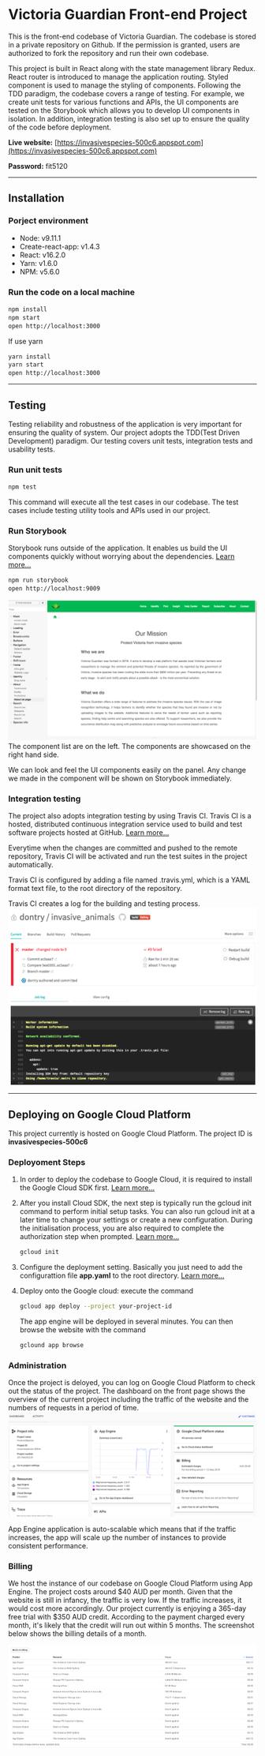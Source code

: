 # Victoria Guardian Front-end Project

This is the front-end codebase of Victoria Guardian. The codebase is stored in a private repository on Github. If the permission is granted,  users are authorized to fork the repository and run their own codebase.

This project is built in React along with the state management library Redux. React router is introduced to manage the application routing. Styled component is used to manage the styling of components. Following the TDD paradigm, the codebase covers a range of testing. For example, we create unit tests for various functions and APIs, the UI components are tested on the Storybook which allows you to develop UI components in isolation. In addition, integration testing is also set up to ensure the quality of the code before deployment.

**Live website:** [https://invasivespecies-500c6.appspot.com](https://invasivespecies-500c6.appspot.com)

**Password:** fit5120

---

## Installation

### Porject environment

* Node: v9.11.1
* Create-react-app: v1.4.3
* React: v16.2.0
* Yarn: v1.6.0
* NPM: v5.6.0

### Run the code on a local machine

```bash
npm install
npm start
open http://localhost:3000
```

If use yarn

```bash
yarn install
yarn start
open http://localhost:3000
```

---

## Testing

Testing reliability and robustness of the application is very important for ensuring the quality of system. Our project adopts the TDD(Test Driven Development) paradigm. Our testing covers unit tests, integration tests and usability tests.

### Run unit tests

```bash
npm test
```

This command will execute all the test cases in our codebase. The test cases include testing utility tools and APIs used in our project.

### Run Storybook

Storybook runs outside of the application. It enables us build the UI components quickly without worrying about the dependencies. [Learn more...](https://github.com/storybooks/storybook)

```bash
npm run storybook
open http://localhost:9009
```

![Storybook Screenshot](/docs/storybook.png)
The component list are on the left. The components are showcased on the right hand side.

We can look and feel the UI components easily on the panel. Any change we made in the component will be shown on Storybook immediately.

### Integration testing

The project also adopts integration testing by using Travis CI. Travis CI is a hosted, distributed continuous integration service used to build and test software projects hosted at GitHub. [Learn more...](https://travis-ci.org/)

Everytime when the changes are committed and pushed to the remote repository, Travis CI will be activated and run the test suites in the project automatically.

Travis CI is configured by adding a file named .travis.yml, which is a YAML format text file, to the root directory of the repository.


Travis CI creates a log for the building and testing process.
![Travis CI screenshot](/docs/travis_ci.png)


---

## Deploying on Google Cloud Platform

This project currently is hosted on Google Cloud Platform. 
The project ID is **invasivespecies-500c6**

### Deployoment Steps

1. In order to deploy the codebase to Google Cloud, it is required to install the Google Cloud SDK first. [Learn more...](https://cloud.google.com/sdk/docs/)

2. After you install Cloud SDK, the next step is typically run the gcloud init command to perform initial setup tasks. You can also run gcloud init at a later time to change your settings or create a new configuration. During the initialisation process, you are also required to complete the authorization step when prompted. [Learn more...](
    https://cloud.google.com/sdk/docs/initializing)
    ```bash
    gcloud init
    ```
3. Configure the deployment setting. Basically you just need to add the configurattion file **app.yaml** to the root directory.  [Learn more...](https://cloud.google.com/appengine/docs/flexible/nodejs/configuration-files)

4. Deploy onto the Google cloud: execute the command

    ```bash
    gcloud app deploy --project your-project-id
    ```
    The app engine will be deployed in  several minutes. You can then browse the website with the command
    ```bash
    gclound app browse
    ```

### Administration

Once the project is deloyed, you can log on Google Cloud Platform to check out the status of the project. The dashboard on the front page shows the overview of the current project including the traffic of the website and the numbers of requests in a period of time.
![Dashboard](/docs/dashboard.png)

App Engine application is auto-scalable which means that if the traffic increases, the app will scale up the number of instances to provide consistent performance.


### Billing

We host the instance of our codebase on Google Cloud Platform using App Engine. The project costs around $40 AUD per month. Given that the website is still in infancy, the traffic is very low. If the traffic increases, it would cost more accordingly. Our project currently is enjoying a 365-day free trial with $350 AUD credit. According to the payment charged every month, it's likely that the credit will run out within 5 months. The screenshot below shows the billing details of a month.

![Billing detail](/docs/billing.png)
